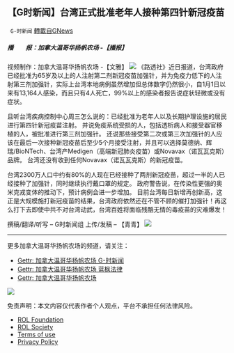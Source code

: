 
## 【G时新闻】台湾正式批准老年人接种第四针新冠疫苗
` G-时新闻` [轉載自GNews](https://gnews.org/zh-hans/2387936/)

##### 播  报：加拿大温哥华扬帆农场 -【播报】
视频制作：加拿大温哥华扬帆农场 -【文雅】
 ![](https://assets.gnews.org/wp-content/uploads/2022/03/截屏2022-03-22-上午10.53.46-2.png) 
《路透社》近日报道，台湾政府已经批准为65岁及以上的人注射第二剂新冠疫苗加强针，并为免疫力低下的人注射第三剂加强针，实际上台湾本地病例虽然增加但总体数字仍然很小，自1月1日以来有13,164人感染，而且只有4人死亡，99%以上的感染者报告说症状轻微或没有症状。
  
且听台湾疾病控制中心周三怎么说的：已经批准为老年人以及长期护理设施的居民进行第四针新冠疫苗注射。
并说免疫系统受损的人，包括透析病人和接受器官移植的人，被批准进行第三剂加强针。
还说那些接受第二次或第三次加强针的人应该在最后一次接种新冠疫苗后至少5个月接受注射，并且可以选择莫德纳、辉瑞/BioNTech、台湾产Medigen（高端新冠肺炎疫苗）或Novavax（诺瓦瓦克斯）品牌。
台湾还没有收到任何Novavax（诺瓦瓦克斯）的新冠疫苗。
 
台湾2300万人口中约有80%的人现在已经接种了两剂新冠疫苗，超过一半的人已经接种了加强针，同时继续执行戴口罩的规定。
政府警告说，在传染性更强的奥米克戎变体的推动下，预计病例会进一步增加。
目前台湾每日新增再创新高，这正是大规模施打新冠疫苗的结果，台湾政府依然还在不管不顾的催打加强针！再这么打下去即使中共不对台湾动武，台湾百姓将面临残酷无情的毒疫苗的灾难爆发！
 
撰稿/翻译/听写 – G时新闻组
上传/发稿 – 【青青】
 ![](https://assets.gnews.org/wp-content/uploads/2022/03/截屏2022-03-22-上午10.53.46-2.png) 
* * *
 
更多加拿大温哥华扬帆农场的频道，请关注：
 
- [Gettr: 加拿大温哥华扬帆农场 G-时新闻](https://gettr.com/user/torontofarmnews)
- [Gettr: 加拿大温哥华扬帆农场 蓝枫法律](https://gettr.com/user/lanfengfalv)
- [Gettr: 加拿大温哥华扬帆农场](https://gettr.com/user/torontofarmcn)

 ![](https://assets.gnews.org/wp-content/uploads/2022/04/Canada_YF_banner_CN-3.png) 

免责声明：本文内容仅代表作者个人观点，平台不承担任何法律风险。
  
- [ROL Foundation](https://rolfoundation.org/)
- [ROL Society](https://rolsociety.org/)
- [Terms of use](https://gnews.org/terms-of-use-3/)
- [Privacy Policy](https://gnews.org/privacy-policy/)
